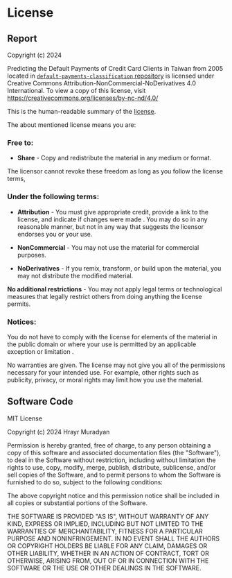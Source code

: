 # License

## Report

Copyright (c) 2024

Predicting the Default Payments of Credit Card Clients in Taiwan from 2005 located in [`default-payments-classification` repository](https://github.com/HrayrMuradyan/default-payments-classification) is licensed under Creative Commons Attribution-NonCommercial-NoDerivatives 4.0 International. To view a copy of this license, visit https://creativecommons.org/licenses/by-nc-nd/4.0/

This is the human-readable summary of the [license](https://creativecommons.org/licenses/by-nc-nd/4.0/).

The about mentioned license means you are:

### Free to:

- **Share** - Copy and redistribute the material in any medium or format.

The licensor cannot revoke these freedom as long as you follow the license terms,


### Under the following terms:

- **Attribution** - You must give appropriate credit, provide a link to the license, and indicate if changes were made . You may do so in any reasonable manner, but not in any way that suggests the licensor endorses you or your use. 

- **NonCommercial** - You may not use the material for commercial purposes.

- **NoDerivatives** - If you remix, transform, or build upon the material, you may not distribute the modified material.

**No additional restrictions** - You may not apply legal terms or technological measures that legally restrict others from doing anything the license permits.


### Notices:

You do not have to comply with the license for elements of the material in the public domain or where your use is permitted by an applicable exception or limitation .

No warranties are given. The license may not give you all of the permissions necessary for your intended use. For example, other rights such as publicity, privacy, or moral rights may limit how you use the material.

## Software Code

MIT License

Copyright (c) 2024 Hrayr Muradyan

Permission is hereby granted, free of charge, to any person obtaining a copy
of this software and associated documentation files (the "Software"), to deal
in the Software without restriction, including without limitation the rights
to use, copy, modify, merge, publish, distribute, sublicense, and/or sell
copies of the Software, and to permit persons to whom the Software is
furnished to do so, subject to the following conditions:

The above copyright notice and this permission notice shall be included in all
copies or substantial portions of the Software.

THE SOFTWARE IS PROVIDED "AS IS", WITHOUT WARRANTY OF ANY KIND, EXPRESS OR
IMPLIED, INCLUDING BUT NOT LIMITED TO THE WARRANTIES OF MERCHANTABILITY,
FITNESS FOR A PARTICULAR PURPOSE AND NONINFRINGEMENT. IN NO EVENT SHALL THE
AUTHORS OR COPYRIGHT HOLDERS BE LIABLE FOR ANY CLAIM, DAMAGES OR OTHER
LIABILITY, WHETHER IN AN ACTION OF CONTRACT, TORT OR OTHERWISE, ARISING FROM,
OUT OF OR IN CONNECTION WITH THE SOFTWARE OR THE USE OR OTHER DEALINGS IN THE
SOFTWARE.

